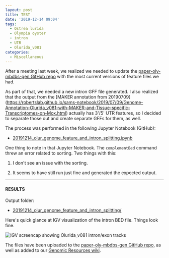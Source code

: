 ```yaml
---
layout: post
title: TEST
date: '2019-12-14 09:04'
tags:
  - Ostrea lurida
  - Olympia oyster
  - intron
  - UTR
  - Olurida_v081
categories:
  - Miscellaneous
---
```

After a meeting last week, we realized we needed to update the [paper-oly-mbdbs-gen GitHub repo](https://github.com/sr320/paper-oly-mbdbs-gen/tree/master/genome-features) with the most current versions of feature files we had.

As part of that, we needed a new intron GFF file generated. I also realized that the output from the [MAKER annotation from 20190709]
(https://robertslab.github.io/sams-notebook/2019/07/09/Genome-Annotation-Olurida_v081-with-MAKER-and-Tissue-specific-Transcriptomes-on-Mox.html) actually has 3'/5' UTR features, so I decided to separate those out and create separate GFFs for them, as well.

The process was performed in the following Jupyter Notebook (GitHub):

- [20191214_olur_genome_feature_and_intron_splitting.ipynb](https://github.com/RobertsLab/code/blob/master/notebooks/sam/20191214_olur_genome_feature_and_intron_splitting.ipynb)

One thing to note in that Jupyter Notebook. The `complementBed` command threw an error related to sorting. Two things with this:

1. I don't see an issue with the sorting.

2. It seems to have still run just fine and generated the expected output.

---

#### RESULTS

Output folder:

- [20191214_olur_genome_feature_and_intron_splitting/](https://gannet.fish.washington.edu/Atumefaciens/20191214_olur_genome_feature_and_intron_splitting/)


Here's quick glance at IGV visualization of the intron BED file. Things look fine.

![IGV screencap showing Olurida_v081 intron/exon tracks](https://github.com/RobertsLab/sams-notebook/blob/master/images/screencaps/20191214_olur_Olurida_v081_intron_igv.png?raw=true)

The files have been uploaded to the [paper-oly-mbdbs-gen GitHub repo](https://github.com/sr320/paper-oly-mbdbs-gen/tree/master/genome-features), as well as added to our [Genomic Resources wiki](https://github.com/RobertsLab/resources/wiki/Genomic-Resources).
